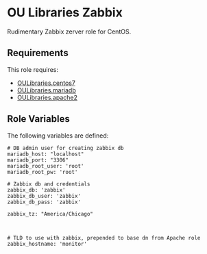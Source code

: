 OU Libraries Zabbix
=========

Rudimentary Zabbix zerver role for CentOS.

Requirements
------------

This role requires:

- [OULibraries.centos7](https://github.com/OULibraries/ansible-role-centos7)
- [OULibraries.mariadb](https://github.com/OULibraries/ansible-role-mariadb)
- [OULibraries.apache2](https://github.com/OULibraries/ansible-role-apache2)


Role Variables
--------------

The following variables are defined:

```
# DB admin user for creating zabbix db 
mariadb_host: "localhost"
mariadb_port: "3306"
mariadb_root_user: 'root'
mariadb_root_pw: 'root'

# Zabbix db and credentials
zabbix_db: 'zabbix'
zabbix_db_user: 'zabbix'
zabbix_db_pass: 'zabbix'

zabbix_tz: "America/Chicago"



# TLD to use with zabbix, prepended to base dn from Apache role
zabbix_hostname: 'monitor'

```
